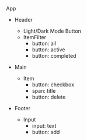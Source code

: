 App

- Header
  - Light/Dark Mode Button
  - ItemFilter
    - button: all
    - button: active
    - button: completed

- Main
  - Item
    - button: checkbox
    - span: title
    - button: delete

- Footer
  - Input
    - input: text
    - button: add